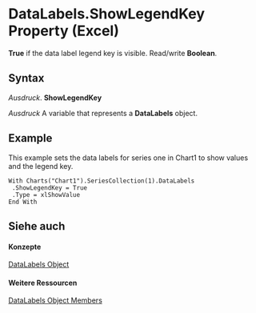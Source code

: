 
# DataLabels.ShowLegendKey Property (Excel)

 **True** if the data label legend key is visible. Read/write **Boolean**.


## Syntax

 _Ausdruck_. **ShowLegendKey**

 _Ausdruck_ A variable that represents a **DataLabels** object.


## Example

This example sets the data labels for series one in Chart1 to show values and the legend key.


```
With Charts("Chart1").SeriesCollection(1).DataLabels 
 .ShowLegendKey = True 
 .Type = xlShowValue 
End With
```


## Siehe auch


#### Konzepte


[DataLabels Object](3d79271e-c702-e785-6984-d838d060a8c5.md)
#### Weitere Ressourcen


[DataLabels Object Members](http://msdn.microsoft.com/library/3c9d909d-d090-b6ed-8a28-ba62c3459044%28Office.15%29.aspx)
